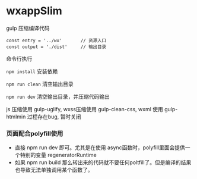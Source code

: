 # wxappSlim
gulp 压缩编译代码

```
const entry = '../wx'       // 资源入口
const output = './dist'     // 输出目录
```

命令行执行 

`npm install` 安装依赖

`npm run clean` 清空输出目录

`npm run dev` 清空输出目录，并压缩代码输出


js 压缩使用 gulp-uglify, wxss压缩使用 gulp-clean-css, wxml 使用 gulp-htmlmin 过程存在bug, 暂时关闭
### 页面配合polyfill使用
  + 直接 npm run dev 即可。尤其是在使用 async函数时，polyfill里面会提供一个特别的变量 regeneratorRuntime
  + 如果 npm run build  那么转出来的代码就不要任何poltfill了。但是编译的结果也导致无法单独调用某个函数了。
